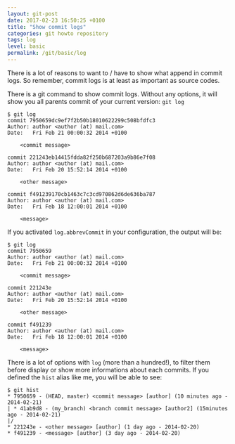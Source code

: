 ```yaml
---
layout: git-post
date: 2017-02-23 16:50:25 +0100
title: "Show commit logs"
categories: git howto repository
tags: log
level: basic
permalink: /git/basic/log
---
```


There is a lot of reasons to want to / have to show what append in commit logs. So remember, commit logs is at least as important as source codes.

There is a git command to show commit logs. Without any options, it will show you all parents commit of your current version: `git log`

    $ git log
    commit 7950659dc9ef7f2b50b18010622299c508bfdfc3
	Author: author <author (at) mail.com>
	Date:   Fri Feb 21 00:00:32 2014 +0100
	
	    <commit message>
	
	commit 221243eb14415fdda82f250b687203a9b86e7f08
	Author: author <author (at) mail.com>
	Date:   Fri Feb 20 15:52:14 2014 +0100
	
	    <other message>
	
	commit f491239170cb1463c7c3cd970862d6de636ba787
	Author: author <author (at) mail.com>
	Date:   Fri Feb 18 12:00:01 2014 +0100
	
	    <message>

If you activated `log.abbrevCommit` in your configuration, the output will be:

    $ git log
    commit 7950659
	Author: author <author (at) mail.com>
	Date:   Fri Feb 21 00:00:32 2014 +0100
	
	    <commit message>
	
	commit 221243e
	Author: author <author (at) mail.com>
	Date:   Fri Feb 20 15:52:14 2014 +0100
	
	    <other message>
	
	commit f491239
	Author: author <author (at) mail.com>
	Date:   Fri Feb 18 12:00:01 2014 +0100
	
	    <message>

There is a lot of options with `log` (more than a hundred!), to filter them before display or show more informations about each commits.
If you defined the `hist` alias like me, you will be able to see:

    $ git hist
    * 7950659 - (HEAD, master) <commit message> [author] (10 minutes ago - 2014-02-21)
    | * 41ab9d8 - (my_branch) <branch commit message> [author2] (15minutes ago - 2014-02-21)
    |/
    * 221243e - <other message> [author] (1 day ago - 2014-02-20)
    * f491239 - <message> [author] (3 day ago - 2014-02-20)
